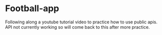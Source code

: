 # Football-app
Following along a youtube tutorial video to practice how to use public apis. API not currently working so will come back to this after more practice.

